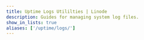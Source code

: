 ```yaml
---
title: Uptime Logs Utililties | Linode
description: Guides for managing system log files.
show_in_lists: true
aliases: ['/uptime/logs/']
---
```

